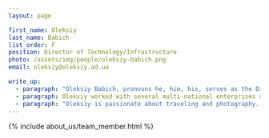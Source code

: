 ```yaml
---
layout: page

first_name: Oleksiy
last_name: Babich
list_order: F
position: Director of Technology/Infrastructure
photo: /assets/img/people/oleksiy-babich.png
email: oleksiy@oleksiy.od.ua

write_up:
  - paragraph: "Oleksiy Babich, pronouns he, him, his, serves as the Director of Technology/Infrastructure. Oleksiy works on project design and execution, best development and delivery practices to help team leads increase number of contributions, improve quality, security and simplify maintenance. He also provides leadership, thought partnership, and technical support to teams and technical leads on specific software projects, which includes supporting the work of technical leads and product managers, contributing to the architectural design and development of projects, and managing support for the entire life cycle of projects."
  - paragraph: Oleksiy worked with several multi-national enterprises and startup project, as well as contributed to DiaperBase project, Fast JSON API gem and other initiatives. His current focus is on cloud architectures, security, and operational and development excellence.
  - paragraph: "Oleksiy is passionate about traveling and photography. He also enjoys motorcycles, snowboarding, reading, movies and plenty of other things."
---
```


{% include about_us/team_member.html %}
